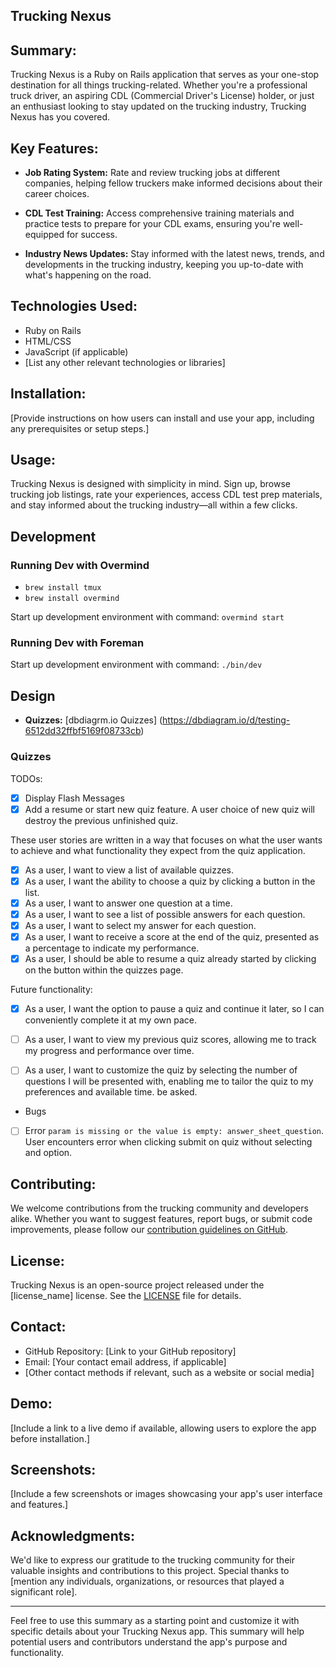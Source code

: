 ## Trucking Nexus

## Summary:

Trucking Nexus is a Ruby on Rails application that serves as your one-stop destination for all things trucking-related. Whether you're a professional truck driver, an aspiring CDL (Commercial Driver's License) holder, or just an enthusiast looking to stay updated on the trucking industry, Trucking Nexus has you covered.

## Key Features:

- **Job Rating System:** Rate and review trucking jobs at different companies, helping fellow truckers make informed decisions about their career choices.

- **CDL Test Training:** Access comprehensive training materials and practice tests to prepare for your CDL exams, ensuring you're well-equipped for success.

- **Industry News Updates:** Stay informed with the latest news, trends, and developments in the trucking industry, keeping you up-to-date with what's happening on the road.

## Technologies Used:

- Ruby on Rails
- HTML/CSS
- JavaScript (if applicable)
- [List any other relevant technologies or libraries]

## Installation:

[Provide instructions on how users can install and use your app, including any prerequisites or setup steps.]

## Usage:

Trucking Nexus is designed with simplicity in mind. Sign up, browse trucking job listings, rate your experiences, access CDL test prep materials, and stay informed about the trucking industry—all within a few clicks.

## Development

### Running Dev with Overmind

- `brew install tmux`
- `brew install overmind`

Start up development environment with command: `overmind start`

### Running Dev with Foreman

Start up development environment with command: `./bin/dev`

## Design

- **Quizzes:** [dbdiagrm.io Quizzes] (https://dbdiagram.io/d/testing-6512dd32ffbf5169f08733cb)

### Quizzes

TODOs:

- [x] Display Flash Messages
- [x] Add a resume or start new quiz feature. A user choice of new quiz will destroy the previous unfinished quiz.

These user stories are written in a way that focuses on what the user wants to achieve and what functionality they expect from the quiz application.

- [x] As a user, I want to view a list of available quizzes.
- [x] As a user, I want the ability to choose a quiz by clicking a button in the list.
- [x] As a user, I want to answer one question at a time.
- [x] As a user, I want to see a list of possible answers for each question.
- [x] As a user, I want to select my answer for each question.
- [x] As a user, I want to receive a score at the end of the quiz, presented as a percentage to indicate my performance.
- [x] As a user, I should be able to resume a quiz already started by clicking on the button within the quizzes page.

Future functionality:

- [x] As a user, I want the option to pause a quiz and continue it later, so I can conveniently complete it at my own pace.

- [ ] As a user, I want to view my previous quiz scores, allowing me to track my progress and performance over time.

- [ ] As a user, I want to customize the quiz by selecting the number of questions I will be presented with, enabling me to tailor the quiz to my preferences and available time. be asked.

- Bugs

- [ ] Error `param is missing or the value is empty: answer_sheet_question`. User encounters error when clicking submit on quiz without selecting and option.

## Contributing:

We welcome contributions from the trucking community and developers alike. Whether you want to suggest features, report bugs, or submit code improvements, please follow our [contribution guidelines on GitHub](link_to_contributing_guidelines).

## License:

Trucking Nexus is an open-source project released under the [license_name] license. See the [LICENSE](link_to_license_file) file for details.

## Contact:

- GitHub Repository: [Link to your GitHub repository]
- Email: [Your contact email address, if applicable]
- [Other contact methods if relevant, such as a website or social media]

## Demo:

[Include a link to a live demo if available, allowing users to explore the app before installation.]

## Screenshots:

[Include a few screenshots or images showcasing your app's user interface and features.]

## Acknowledgments:

We'd like to express our gratitude to the trucking community for their valuable insights and contributions to this project. Special thanks to [mention any individuals, organizations, or resources that played a significant role].

---

Feel free to use this summary as a starting point and customize it with specific details about your Trucking Nexus app. This summary will help potential users and contributors understand the app's purpose and functionality.
